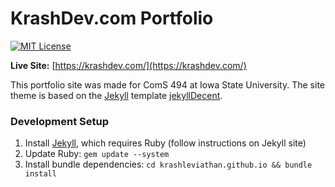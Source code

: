 # KrashDev.com Portfolio
[![MIT License](https://img.shields.io/badge/license-MIT-green.svg)](https://github.com/KrashLeviathan/krashleviathan.github.io/blob/master/LICENSE)

**Live Site:** [https://krashdev.com/](https://krashdev.com/)

This portfolio site was made for ComS 494 at Iowa State University.
The site theme is based on the [Jekyll](https://jekyllrb.com/docs/home/) template
[jekyllDecent](https://github.com/jwillmer/jekyllDecent).


### Development Setup

1. Install [Jekyll](), which requires Ruby (follow instructions on Jekyll site)
2. Update Ruby: `gem update --system`
3. Install bundle dependencies: `cd krashleviathan.github.io && bundle install`
